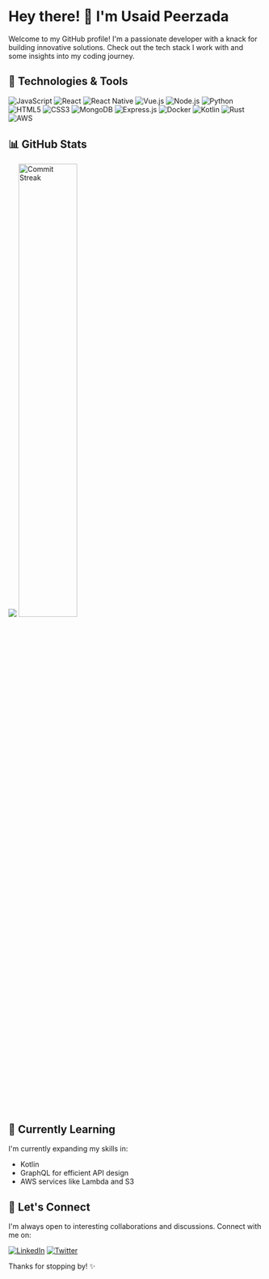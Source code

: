 # Hey there! 👋 I'm Usaid Peerzada

Welcome to my GitHub profile! I'm a passionate developer with a knack for building innovative solutions. Check out the tech stack I work with and some insights into my coding journey.

## 🚀 Technologies & Tools

![JavaScript](https://img.shields.io/badge/JavaScript-ES6%2B-yellow)
![React](https://img.shields.io/badge/React-16%2B-blue)
![React Native](https://img.shields.io/badge/React%20Native-For%20Mobile%20Apps-green)
![Vue.js](https://img.shields.io/badge/Vue.js-v2%2B-brightgreen)
![Node.js](https://img.shields.io/badge/Node.js-v14%2B-green)
![Python](https://img.shields.io/badge/Python-3%2B-blue)
![HTML5](https://img.shields.io/badge/HTML5-orange)
![CSS3](https://img.shields.io/badge/CSS3-blue)
![MongoDB](https://img.shields.io/badge/MongoDB-Atlas-brightgreen)
![Express.js](https://img.shields.io/badge/Express.js-v4%2B-lightgrey)
![Docker](https://img.shields.io/badge/Docker-Containerization-blue)
![Kotlin](https://img.shields.io/badge/Kotlin-Android%20Development-orange)
![Rust](https://img.shields.io/badge/Rust-v1%2B-red)
![AWS](https://img.shields.io/badge/AWS-Cloud%20Services-orange)

## 📊 GitHub Stats

<div>
 <img src="https://github-readme-stats.vercel.app/api/top-langs/?username=usaidpeerzada&layout=compact&theme=dark" />
  <img src="https://github-readme-streak-stats.herokuapp.com/?user=usaidpeerzada&theme=dark" alt="Commit Streak" width="48%" />
</div>

## 🌱 Currently Learning

I'm currently expanding my skills in:

- Kotlin
- GraphQL for efficient API design
- AWS services like Lambda and S3

<!-- ## 🔭 Featured Projects

Here are some of my recent projects:

- [auth-ez](#) - Brief description -->

## 🤝 Let's Connect

I'm always open to interesting collaborations and discussions. Connect with me on:

[![LinkedIn](https://img.shields.io/badge/LinkedIn-Connect-blue)](https://www.linkedin.com/in/usaidpeerzada/)
[![Twitter](https://img.shields.io/badge/Twitter-Follow-1DA1F2)](https://twitter.com/usaidamin)

Thanks for stopping by! ✨
